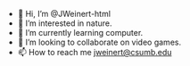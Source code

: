 - 👋 Hi, I’m @JWeinert-html
- 👀 I’m interested in nature.
- 🌱 I’m currently learning computer.
- 💞️ I’m looking to collaborate on video games.
- 📫 How to reach me jweinert@csumb.edu

<!---
JWeinert-html/JWeinert-html is a ✨ special ✨ repository because its `README.md` (this file) appears on your GitHub profile.
You can click the Preview link to take a look at your changes.
--->
